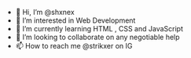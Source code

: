 - 👋 Hi, I’m @shxnex
- 👀 I’m interested in Web Development
- 🌱 I’m currently learning HTML , CSS and JavaScript
- 💞️ I’m looking to collaborate on any negotiable help 
- 📫 How to reach me @strikxer on IG
<!---
shxnex/shxnex is a ✨ special ✨ repository because its `README.md` (this file) appears on your GitHub profile.
You can click the Preview link to take a look at your changes.
--->

